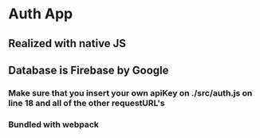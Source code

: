 # Auth App

## Realized with native JS

## Database is Firebase by Google
### Make sure that you insert your own apiKey on ./src/auth.js on line 18 and all of the other requestURL's

### Bundled with webpack
